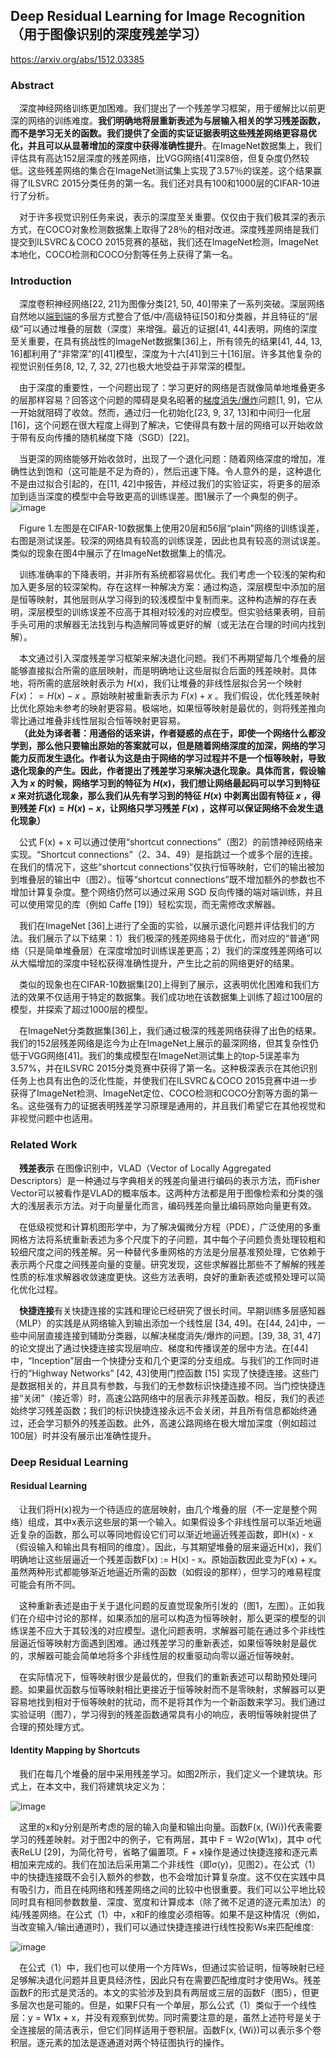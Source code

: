 ## Deep Residual Learning for Image Recognition（用于图像识别的深度残差学习）
https://arxiv.org/abs/1512.03385

### Abstract
&emsp;深度神经网络训练更加困难。我们提出了一个残差学习框架，用于缓解比以前更深的网络的训练难度。**我们明确地将层重新表述为与层输入相关的学习残差函数，而不是学习无关的函数。我们提供了全面的实证证据表明这些残差网络更容易优化，并且可以从显著增加的深度中获得准确性提升**。在ImageNet数据集上，我们评估具有高达152层深度的残差网络，比VGG网络[41]深8倍，但复杂度仍然较低。这些残差网络的集合在ImageNet测试集上实现了3.57％的误差。这个结果赢得了ILSVRC 2015分类任务的第一名。我们还对具有100和1000层的CIFAR-10进行了分析。  


&emsp;对于许多视觉识别任务来说，表示的深度至关重要。仅仅由于我们极其深的表示方式，在COCO对象检测数据集上取得了28％的相对改进。深度残差网络是我们提交到ILSVRC＆COCO 2015竞赛的基础，我们还在ImageNet检测，ImageNet本地化，COCO检测和COCO分割等任务上获得了第一名。  

### Introduction
&emsp;深度卷积神经网络[22, 21]为图像分类[21, 50, 40]带来了一系列突破。深层网络自然地以[端到端](https://github.com/CloseYYLab/YiliYili/blob/main/%E9%80%9A%E7%94%A8%E7%9F%A5%E8%AF%86%E7%82%B9.md#%E7%AB%AF%E5%88%B0%E7%AB%AF)的多层方式整合了低/中/高级特征[50]和分类器，并且特征的“层级”可以通过堆叠的层数（深度）来增强。最近的证据[41, 44]表明，网络的深度至关重要，在具有挑战性的ImageNet数据集[36]上，所有领先的结果[41, 44, 13, 16]都利用了“非常深”的[41]模型，深度为十六[41]到三十[16]层。许多其他复杂的视觉识别任务[8, 12, 7, 32, 27]也极大地受益于非常深的模型。  


&emsp;由于深度的重要性，一个问题出现了：学习更好的网络是否就像简单地堆叠更多的层那样容易？回答这个问题的障碍是臭名昭著的[梯度消失/爆炸](https://github.com/CloseYYLab/YiliYili/blob/main/%E9%80%9A%E7%94%A8%E7%9F%A5%E8%AF%86%E7%82%B9.md#%E6%A2%AF%E5%BA%A6%E6%B6%88%E5%A4%B1%E6%A2%AF%E5%BA%A6%E7%88%86%E7%82%B8)问题[1, 9]，它从一开始就阻碍了收敛。然而，通过归一化初始化[23, 9, 37, 13]和中间归一化层[16]，这个问题在很大程度上得到了解决，它使得具有数十层的网络可以开始收敛于带有反向传播的随机梯度下降（SGD）[22]。  


&emsp;当更深的网络能够开始收敛时，出现了一个退化问题：随着网络深度的增加，准确性达到饱和（这可能是不足为奇的），然后迅速下降。令人意外的是，这种退化不是由过拟合引起的，在[11, 42]中报告，并经过我们的实验证实，将更多的层添加到适当深度的模型中会导致更高的训练误差。图1展示了一个典型的例子。  
![image](https://github.com/CloseYYLab/YiliYili/assets/56760687/66a27cdc-4a94-4eea-9e6b-4492e5312e6d)


&emsp;Figure 1.左图是在CIFAR-10数据集上使用20层和56层“plain”网络的训练误差，右图是测试误差。较深的网络具有较高的训练误差，因此也具有较高的测试误差。类似的现象在图4中展示了在ImageNet数据集上的情况。  


&emsp;训练准确率的下降表明，并非所有系统都容易优化。我们考虑一个较浅的架构和加入更多层的较深架构。存在这样一种解决方案：通过构造，深层模型中添加的层是恒等映射，其他层则从学习得到的较浅模型中复制而来。这种构造解的存在表明，深层模型的训练误差不应高于其相对较浅的对应模型。但实验结果表明，目前手头可用的求解器无法找到与构造解同等或更好的解（或无法在合理的时间内找到解）。  


&emsp;本文通过引入深度残差学习框架来解决退化问题。我们不再期望每几个堆叠的层能够直接拟合所需的底层映射，而是明确地让这些层拟合后面的残差映射。具体地，将所需的底层映射表示为 $H(x)$，我们让堆叠的非线性层拟合另一个映射 $F(x)：= H(x)- x$ 。原始映射被重新表示为 $F(x)+ x$ 。我们假设，优化残差映射比优化原始未参考的映射更容易。极端地，如果恒等映射是最优的，则将残差推向零比通过堆叠非线性层拟合恒等映射更容易。  
&emsp;**（此处为译者著：用通俗的话来讲，作者疑惑的点在于，即使一个网络什么都没学到，那么他只要输出原始的答案就可以，但是随着网络深度的加深，网络的学习能力反而发生退化。作者认为这是由于网络的学习过程并不是一个恒等映射，导致退化现象的产生。因此，作者提出了残差学习来解决退化现象。具体而言，假设输入为 $x$ 的时候，网络学习到的特征为 $H(x)$，我们想让网络最起码可以学习到特征 $x$ 来对抗退化现象，那么我们从先有学习到的特征 $H(x)$ 中剥离出固有特征 $x$ ，得到残差 $F(x) = H(x) - x$，让网络只学习残差 $F(x)$ ，这样可以保证网络不会发生退化现象）**


&emsp;公式 F(x) + x 可以通过使用“shortcut connections”（图2）的前馈神经网络来实现。“Shortcut connections”（2、34、49）是指跳过一个或多个层的连接。在我们的情况下，这些“shortcut connections”仅执行恒等映射，它们的输出被加到堆叠层的输出中（图2）。恒等“shortcut connections”既不增加额外的参数也不增加计算复杂度。整个网络仍然可以通过采用 SGD 反向传播的端对端训练，并且可以使用常见的库（例如 Caffe [19]）轻松实现，而无需修改求解器。  


&emsp;我们在ImageNet [36]上进行了全面的实验，以展示退化问题并评估我们的方法。我们展示了以下结果：1）我们极深的残差网络易于优化，而对应的“普通”网络（只是简单堆叠层）在深度增加时训练误差更高；2）我们的深度残差网络可以从大幅增加的深度中轻松获得准确性提升，产生比之前的网络更好的结果。  


&emsp;类似的现象也在CIFAR-10数据集[20]上得到了展示，这表明优化困难和我们方法的效果不仅适用于特定的数据集。我们成功地在该数据集上训练了超过100层的模型，并探索了超过1000层的模型。  


&emsp;在ImageNet分类数据集[36]上，我们通过极深的残差网络获得了出色的结果。我们的152层残差网络是迄今为止在ImageNet上展示的最深网络，但其复杂性仍低于VGG网络[41]。我们的集成模型在ImageNet测试集上的top-5误差率为3.57%，并在ILSVRC 2015分类竞赛中获得了第一名。这种极深表示在其他识别任务上也具有出色的泛化性能，并使我们在ILSVRC＆COCO 2015竞赛中进一步获得了ImageNet检测、ImageNet定位、COCO检测和COCO分割等方面的第一名。这些强有力的证据表明残差学习原理是通用的，并且我们希望它在其他视觉和非视觉问题中也适用。  

### Related Work
&emsp;**残差表示** 在图像识别中，VLAD（Vector of Locally Aggregated Descriptors）是一种通过与字典相关的残差向量进行编码的表示方法，而Fisher Vector可以被看作是VLAD的概率版本。这两种方法都是用于图像检索和分类的强大的浅层表示方法。对于向量量化而言，编码残差向量比编码原始向量更有效。  


&emsp;在低级视觉和计算机图形学中，为了解决偏微分方程（PDE），广泛使用的多重网格方法将系统重新表述为多个尺度下的子问题，其中每个子问题负责处理较粗和较细尺度之间的残差解。另一种替代多重网格的方法是分层基准预处理，它依赖于表示两个尺度之间残差向量的变量。研究发现，这些求解器比那些不了解解的残差性质的标准求解器收敛速度更快。这些方法表明，良好的重新表述或预处理可以简化优化过程。  


&emsp;**快捷连接**有关快捷连接的实践和理论已经研究了很长时间。早期训练多层感知器（MLP）的实践是从网络输入到输出添加一个线性层 [34, 49]。在[44, 24]中，一些中间层直接连接到辅助分类器，以解决梯度消失/爆炸的问题。[39, 38, 31, 47]的论文提出了通过快捷连接实现层响应、梯度和传播误差的居中方法。在[44]中，“Inception”层由一个快捷分支和几个更深的分支组成。与我们的工作同时进行的“Highway Networks” [42, 43]使用门控函数 [15] 实现了快捷连接。这些门是数据相关的，并且具有参数，与我们的无参数标识快捷连接不同。当门控快捷连接“关闭”（接近零）时，高速公路网络中的层表示非残差函数。相反，我们的表述始终学习残差函数；我们的标识快捷连接永远不会关闭，并且所有信息都始终通过，还会学习额外的残差函数。此外，高速公路网络在极大增加深度（例如超过100层）时并没有展示出准确性提升。  

### Deep Residual Learning
####  Residual Learning
&emsp;让我们将H(x)视为一个待适应的底层映射，由几个堆叠的层（不一定是整个网络）组成，其中x表示这些层的第一个输入。如果假设多个非线性层可以渐近地逼近复杂的函数，那么可以等同地假设它们可以渐近地逼近残差函数，即H(x) - x（假设输入和输出具有相同的维度）。因此，与其期望堆叠的层来逼近H(x)，我们明确地让这些层逼近一个残差函数F(x) := H(x) - x。原始函数因此变为F(x) + x。虽然两种形式都能够渐近地逼近所需的函数（如假设的那样），但学习的难易程度可能会有所不同。   


&emsp;这种重新表述是由于关于退化问题的反直觉现象所引发的（图1，左图）。正如我们在介绍中讨论的那样，如果添加的层可以构造为恒等映射，那么更深的模型的训练误差不应大于其较浅的对应模型。退化问题表明，求解器可能在通过多个非线性层逼近恒等映射方面遇到困难。通过残差学习的重新表述，如果恒等映射是最优的，求解器可能会简单地将多个非线性层的权重驱动向零以逼近恒等映射。  


&emsp;在实际情况下，恒等映射很少是最优的，但我们的重新表述可以帮助预处理问题。如果最优函数与恒等映射相比更接近于恒等映射而不是零映射，求解器可以更容易地找到相对于恒等映射的扰动，而不是将其作为一个新函数来学习。我们通过实验证明（图7），学习得到的残差函数通常具有小的响应，表明恒等映射提供了合理的预处理方式。  

#### Identity Mapping by Shortcuts
&emsp;我们在每几个堆叠的层中采用残差学习。如图2所示，我们定义一个建筑块。形式上，在本文中，我们将建筑块定义为：  


![image](https://github.com/CloseYYLab/YiliYili/assets/56760687/1b0a6257-041f-4391-9e42-1d5be4d8fe9c)


&emsp;这里的x和y分别是所考虑的层的输入向量和输出向量。函数F(x, {Wi})代表需要学习的残差映射。对于图2中的例子，它有两层，其中 F = W2σ(W1x)，其中 σ代表ReLU [29]，为简化符号，省略了偏置项。F + x操作是通过快捷连接和逐元素相加来完成的。我们在加法后采用第二个非线性（即σ(y)，见图2）。在公式（1）中的快捷连接既不会引入额外的参数，也不会增加计算复杂度。这不仅在实践中具有吸引力，而且在纯网络和残差网络之间的比较中也很重要。我们可以公平地比较同时具有相同参数数量、深度、宽度和计算成本（除了微不足道的逐元素加法）的纯/残差网络。在公式（1）中，x和F的维度必须相等。如果不是这种情况（例如，当改变输入/输出通道时），我们可以通过快捷连接进行线性投影Ws来匹配维度:  


![image](https://github.com/CloseYYLab/YiliYili/assets/56760687/4390300a-948b-4139-999c-46a47234556e)


&emsp;在公式（1）中，我们也可以使用一个方阵Ws，但通过实验证明，恒等映射已经足够解决退化问题并且更具经济性，因此只有在需要匹配维度时才使用Ws。残差函数F的形式是灵活的。本文的实验涉及到具有两层或三层的函数F（图5），但更多层次也是可能的。但是，如果F只有一个单层，那么公式（1）类似于一个线性层：y = W1x + x，并没有观察到优势。同时需要注意的是，虽然上述符号是关于全连接层的简洁表示，但它们同样适用于卷积层。函数F(x, {Wi})可以表示多个卷积层。逐元素的加法是逐通道对两个特征图执行的操作。  

